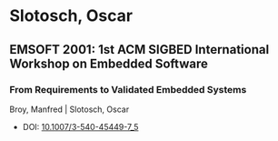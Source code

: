 # Slotosch, Oscar

## EMSOFT 2001: 1st ACM SIGBED International Workshop on Embedded Software

### From Requirements to Validated Embedded Systems
Broy, Manfred | Slotosch, Oscar
* DOI: [10.1007/3-540-45449-7_5](https://doi.org/10.1007/3-540-45449-7_5)

